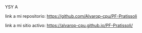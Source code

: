 YSY A

link a mi repositorio: https://github.com/Alvarop-cpu/PF-Pratissoli

link a mi sitio activo: https://alvarop-cpu.github.io/PF-Pratissoli/
